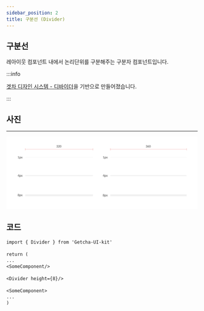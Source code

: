 ```yaml
---
sidebar_position: 2
title: 구분선 (Divider)
---
```


## 구분선

레아이웃 컴포넌트 내에서 논리단위를 구분해주는 구분자 컴포넌트입니다.

:::info

[겟차 디자인 시스템 - 디바이더](https://zeroheight.com/759a9cc46/p/6706c5-layout/b/67179c)을 기반으로 만들어졌습니다.

:::

## 사진

---

![디바이더 사진](1.png)

## 코드

```tsx
import { Divider } from 'Getcha-UI-kit'

return (
...
<SomeComponent/>

<Divider height={8}/>

<SomeComponent>
...
)

```
